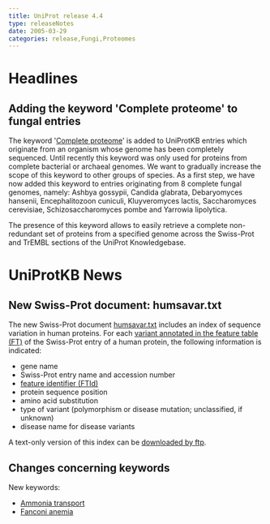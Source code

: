 ```yaml
---
title: UniProt release 4.4
type: releaseNotes
date: 2005-03-29
categories: release,Fungi,Proteomes
---
```


# Headlines

## Adding the keyword 'Complete proteome' to fungal entries

The keyword '[Complete proteome](https://www.uniprot.org/keywords/KW-0181)' is added to UniProtKB entries which originate from an organism whose genome has been completely sequenced. Until recently this keyword was only used for proteins from complete bacterial or archaeal genomes. We want to gradually increase the scope of this keyword to other groups of species. As a first step, we have now added this keyword to entries originating from 8 complete fungal genomes, namely: Ashbya gossypii, Candida glabrata, Debaryomyces hansenii, Encephalitozoon cuniculi, Kluyveromyces lactis, Saccharomyces cerevisiae, Schizosaccharomyces pombe and Yarrowia lipolytica.

The presence of this keyword allows to easily retrieve a complete non- redundant set of proteins from a specified genome across the Swiss-Prot and TrEMBL sections of the UniProt Knowledgebase.

# UniProtKB News

## New Swiss-Prot document: humsavar.txt

The new Swiss-Prot document [humsavar.txt](https://ftp.uniprot.org/pub/databases/uniprot/current_release/knowledgebase/complete/docs/humsavar) includes an index of sequence variation in human proteins. For each [variant annotated in the feature table (FT)](https://www.uniprot.org/manual/variant) of the Swiss-Prot entry of a human protein, the following information is indicated:

- gene name
- Swiss-Prot entry name and accession number
- [feature identifier (FTId)](https://ftp.uniprot.org/pub/databases/uniprot/current_release/knowledgebase/complete/docs/userman.htm#FTID)
- protein sequence position
- amino acid substitution
- type of variant (polymorphism or disease mutation; unclassified, if unknown)
- disease name for disease variants

A text-only version of this index can be [downloaded by ftp](ftp://ftp.uniprot.org/pub/databases/uniprot/knowledgebase/docs/humsavar.txt).

## Changes concerning keywords

New keywords:

- [Ammonia transport](https://www.uniprot.org/keywords/KW-0924)
- [Fanconi anemia](https://www.uniprot.org/keywords/KW-0923)
